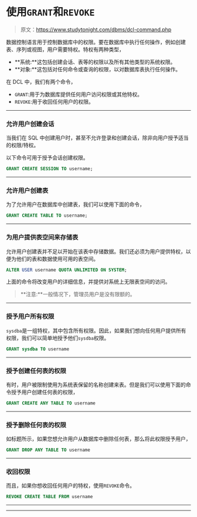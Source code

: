 # 使用`GRANT`和`REVOKE`

> 原文：<https://www.studytonight.com/dbms/dcl-command.php>

数据控制语言用于控制数据库中的权限。要在数据库中执行任何操作，例如创建表、序列或视图，用户需要特权。特权有两种类型，

*   **系统:**这包括创建会话、表等的权限以及所有其他类型的系统权限。
*   **对象:**这包括对任何命令或查询的权限，以对数据库表执行任何操作。

在 DCL 中，我们有两个命令，

*   `GRANT`:用于为数据库提供任何用户访问权限或其他特权。
*   `REVOKE`:用于收回任何用户的权限。

* * *

### 允许用户创建会话

当我们在 SQL 中创建用户时，甚至不允许登录和创建会话，除非向用户授予适当的权限/特权。

以下命令可用于授予会话创建权限。

```sql
GRANT CREATE SESSION TO username;
```

* * *

### 允许用户创建表

为了允许用户在数据库中创建表，我们可以使用下面的命令，

```sql
GRANT CREATE TABLE TO username;
```

* * *

### 为用户提供表空间来存储表

允许用户创建表并不足以开始在该表中存储数据。我们还必须为用户提供特权，以便为他们的表和数据使用可用的表空间。

```sql
ALTER USER username QUOTA UNLIMITED ON SYSTEM;
```

上面的命令将改变用户的详细信息，并提供对系统上无限表空间的访问。

> **注意:**一般情况下，管理员用户是没有限额的。

* * *

### 授予用户所有权限

`sysdba`是一组特权，其中包含所有权限。因此，如果我们想向任何用户提供所有权限，我们可以简单地授予他们`sysdba`权限。

```sql
GRANT sysdba TO username
```

* * *

### 授予创建任何表的权限

有时，用户被限制使用为系统表保留的名称创建来表。但是我们可以使用下面的命令授予用户创建任何表的权限，

```sql
GRANT CREATE ANY TABLE TO username
```

* * *

### 授予删除任何表的权限

如标题所示，如果您想允许用户从数据库中删除任何表，那么将此权限授予用户，

```sql
GRANT DROP ANY TABLE TO username
```

* * *

### 收回权限

而且，如果你想收回任何用户的特权，使用`REVOKE`命令。

```sql
REVOKE CREATE TABLE FROM username
```

* * *

* * *